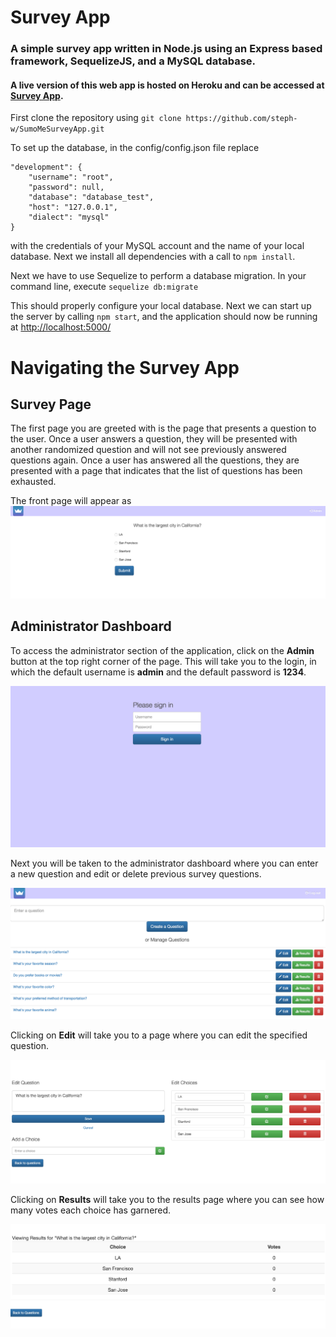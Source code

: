 Survey App
==========
### A simple survey app written in Node.js using an Express based framework, SequelizeJS, and a MySQL database.
#### A live version of this web app is hosted on Heroku and can be accessed at [Survey App](https://secret-woodland-69976.herokuapp.com/).
First clone the repository using 
	`git clone https://github.com/steph-w/SumoMeSurveyApp.git`

To set up the database, in the config/config.json file replace 

	"development": {
	    "username": "root",
	    "password": null,
	    "database": "database_test",
	    "host": "127.0.0.1",
	    "dialect": "mysql"
	}

with the credentials of your MySQL account and the name of your local database. 
Next we install all dependencies with a call to 
	`npm install`.


Next we have to use Sequelize to perform a database migration. In your command line, execute
`sequelize db:migrate`


This should properly configure your local database. Next we can start up the server by calling 
	`npm start`, and the application should now be running at 
[http://localhost:5000/](http://localhost:5000/)

Navigating the Survey App
=========================

Survey Page
-----------
The first page you are greeted with is the page that presents a question to the user. Once a user answers a question, they will be presented with another randomized question and will not see previously answered questions again. Once a user has answered all the questions, they are presented with a page that indicates that the list of questions has been exhausted. 

The front page will appear as
![first_page](/images/firstpage.png)

Administrator Dashboard
-----------------------
To access the administrator section of the application, click on the **Admin** button at the top right corner of the page. This will take you to the login, in which the default username is **admin** and the default password is **1234**.

![login](/images/login.png)

Next you will be taken to the administrator dashboard where you can enter a new question and edit or delete previous survey questions. 

![dashboard](/images/dashboard.png)

Clicking on **Edit** will take you to a page where you can edit the specified question.

![edit](/images/edit.png)

Clicking on **Results** will take you to the results page where you can see how many votes each choice has garnered. 

![results](/images/results.png)

